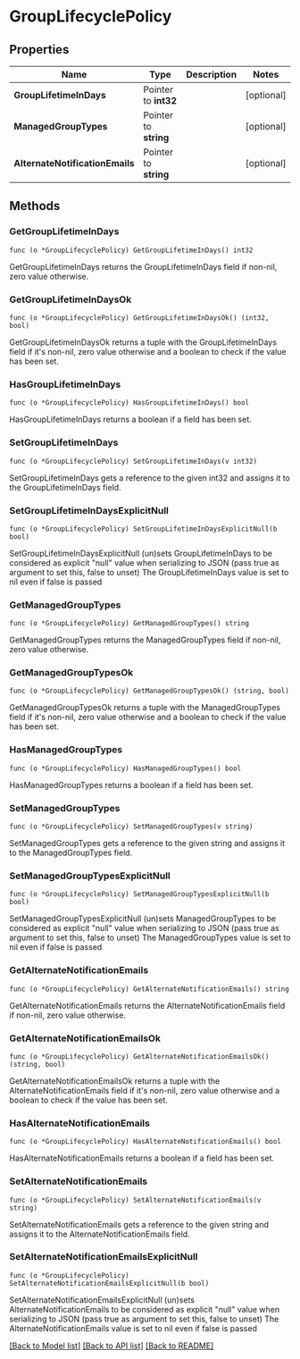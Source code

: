 # GroupLifecyclePolicy

## Properties

Name | Type | Description | Notes
------------ | ------------- | ------------- | -------------
**GroupLifetimeInDays** | Pointer to **int32** |  | [optional] 
**ManagedGroupTypes** | Pointer to **string** |  | [optional] 
**AlternateNotificationEmails** | Pointer to **string** |  | [optional] 

## Methods

### GetGroupLifetimeInDays

`func (o *GroupLifecyclePolicy) GetGroupLifetimeInDays() int32`

GetGroupLifetimeInDays returns the GroupLifetimeInDays field if non-nil, zero value otherwise.

### GetGroupLifetimeInDaysOk

`func (o *GroupLifecyclePolicy) GetGroupLifetimeInDaysOk() (int32, bool)`

GetGroupLifetimeInDaysOk returns a tuple with the GroupLifetimeInDays field if it's non-nil, zero value otherwise
and a boolean to check if the value has been set.

### HasGroupLifetimeInDays

`func (o *GroupLifecyclePolicy) HasGroupLifetimeInDays() bool`

HasGroupLifetimeInDays returns a boolean if a field has been set.

### SetGroupLifetimeInDays

`func (o *GroupLifecyclePolicy) SetGroupLifetimeInDays(v int32)`

SetGroupLifetimeInDays gets a reference to the given int32 and assigns it to the GroupLifetimeInDays field.

### SetGroupLifetimeInDaysExplicitNull

`func (o *GroupLifecyclePolicy) SetGroupLifetimeInDaysExplicitNull(b bool)`

SetGroupLifetimeInDaysExplicitNull (un)sets GroupLifetimeInDays to be considered as explicit "null" value
when serializing to JSON (pass true as argument to set this, false to unset)
The GroupLifetimeInDays value is set to nil even if false is passed
### GetManagedGroupTypes

`func (o *GroupLifecyclePolicy) GetManagedGroupTypes() string`

GetManagedGroupTypes returns the ManagedGroupTypes field if non-nil, zero value otherwise.

### GetManagedGroupTypesOk

`func (o *GroupLifecyclePolicy) GetManagedGroupTypesOk() (string, bool)`

GetManagedGroupTypesOk returns a tuple with the ManagedGroupTypes field if it's non-nil, zero value otherwise
and a boolean to check if the value has been set.

### HasManagedGroupTypes

`func (o *GroupLifecyclePolicy) HasManagedGroupTypes() bool`

HasManagedGroupTypes returns a boolean if a field has been set.

### SetManagedGroupTypes

`func (o *GroupLifecyclePolicy) SetManagedGroupTypes(v string)`

SetManagedGroupTypes gets a reference to the given string and assigns it to the ManagedGroupTypes field.

### SetManagedGroupTypesExplicitNull

`func (o *GroupLifecyclePolicy) SetManagedGroupTypesExplicitNull(b bool)`

SetManagedGroupTypesExplicitNull (un)sets ManagedGroupTypes to be considered as explicit "null" value
when serializing to JSON (pass true as argument to set this, false to unset)
The ManagedGroupTypes value is set to nil even if false is passed
### GetAlternateNotificationEmails

`func (o *GroupLifecyclePolicy) GetAlternateNotificationEmails() string`

GetAlternateNotificationEmails returns the AlternateNotificationEmails field if non-nil, zero value otherwise.

### GetAlternateNotificationEmailsOk

`func (o *GroupLifecyclePolicy) GetAlternateNotificationEmailsOk() (string, bool)`

GetAlternateNotificationEmailsOk returns a tuple with the AlternateNotificationEmails field if it's non-nil, zero value otherwise
and a boolean to check if the value has been set.

### HasAlternateNotificationEmails

`func (o *GroupLifecyclePolicy) HasAlternateNotificationEmails() bool`

HasAlternateNotificationEmails returns a boolean if a field has been set.

### SetAlternateNotificationEmails

`func (o *GroupLifecyclePolicy) SetAlternateNotificationEmails(v string)`

SetAlternateNotificationEmails gets a reference to the given string and assigns it to the AlternateNotificationEmails field.

### SetAlternateNotificationEmailsExplicitNull

`func (o *GroupLifecyclePolicy) SetAlternateNotificationEmailsExplicitNull(b bool)`

SetAlternateNotificationEmailsExplicitNull (un)sets AlternateNotificationEmails to be considered as explicit "null" value
when serializing to JSON (pass true as argument to set this, false to unset)
The AlternateNotificationEmails value is set to nil even if false is passed

[[Back to Model list]](../README.md#documentation-for-models) [[Back to API list]](../README.md#documentation-for-api-endpoints) [[Back to README]](../README.md)


